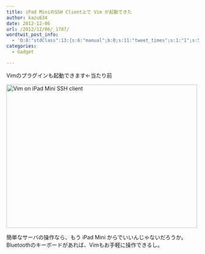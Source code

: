 ```yaml
---
title: iPad MiniのSSH Client上で Vim が起動できた
author: kazu634
date: 2012-12-06
url: /2012/12/06/_1787/
wordtwit_post_info:
  - 'O:8:"stdClass":13:{s:6:"manual";b:0;s:11:"tweet_times";s:1:"1";s:5:"delay";s:1:"0";s:7:"enabled";s:1:"1";s:10:"separation";i:60;s:7:"version";s:3:"3.7";s:14:"tweet_template";b:0;s:6:"status";i:2;s:6:"result";a:0:{}s:13:"tweet_counter";i:2;s:13:"tweet_log_ids";a:1:{i:0;i:5473;}s:9:"hash_tags";a:0:{}s:8:"accounts";a:1:{i:0;s:7:"kazu634";}}'
categories:
  - Gadget

---
```

<div class="section">
<p>
    Vimのプラグインも起動できます←当たり前
</p>
  
<p>
<a href="http://www.flickr.com/photos/42332031@N02/8248690351/" onclick="__gaTracker('send', 'event', 'outbound-article', 'http://www.flickr.com/photos/42332031@N02/8248690351/', '');" title="Vim on iPad Mini SSH client by kazu634, on Flickr"><img src="http://farm9.staticflickr.com/8068/8248690351_b495a61c43.jpg" alt="Vim on iPad Mini SSH client" width="500" height="375" /></a>
</p>
  
<p>
    簡単なサーバの操作なら、もう iPad Mini からでいいんじゃないだろうか。Bluetoothのキーボードがあれば、Vimもお手軽に操作できるし。
</p>
</div>